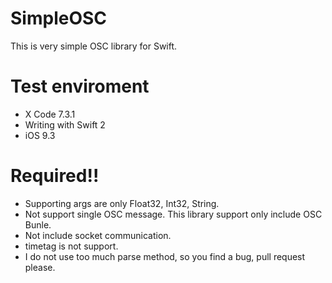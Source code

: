 # SimpleOSC
This is very simple OSC library for Swift.

# Test enviroment
* X Code 7.3.1
* Writing with Swift 2
* iOS 9.3

# Required!!
* Supporting args are only Float32, Int32, String.
* Not support single OSC message. This library support only include OSC Bunle. 
* Not include socket communication.
* timetag is not support.
* I do not use too much parse method, so you find a bug, pull request please.
